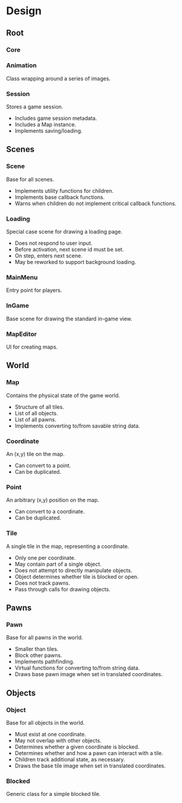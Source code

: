 Design
======

Root
----

### Core

### Animation

Class wrapping around a series of images.

### Session

Stores a game session.

* Includes game session metadata.
* Includes a Map instance.
* Implements saving/loading.

Scenes
------

### Scene

Base for all scenes.

* Implements utility functions for children.
* Implements base callback functions.
* Warns when children do not implement critical callback functions.

### Loading

Special case scene for drawing a loading page.

* Does not respond to user input.
* Before activation, next scene id must be set.
* On step, enters next scene.
* May be reworked to support background loading.

### MainMenu

Entry point for players.

### InGame

Base scene for drawing the standard in-game view.

### MapEditor

UI for creating maps.

World
-----

### Map

Contains the physical state of the game world.

* Structure of all tiles.
* List of all objects.
* List of all pawns.
* Implements converting to/from savable string data.

### Coordinate

An (x,y) tile on the map.

* Can convert to a point.
* Can be duplicated.

### Point

An arbitrary (x,y) position on the map.

* Can convert to a coordinate.
* Can be duplicated.

### Tile

A single tile in the map, representing a coordinate.

* Only one per coordinate.
* May contain part of a single object.
* Does not attempt to directly manipulate objects.
* Object determines whether tile is blocked or open.
* Does not track pawns.
* Pass through calls for drawing objects.

Pawns
-----

### Pawn

Base for all pawns in the world.

* Smaller than tiles.
* Block other pawns.
* Implements pathfinding.
* Virtual functions for converting to/from string data.
* Draws base pawn image when set in translated coordinates.

Objects
-------

### Object

Base for all objects in the world.

* Must exist at one coordinate.
* May not overlap with other objects.
* Determines whether a given coordinate is blocked.
* Determines whether and how a pawn can interact with a tile.
* Children track additional state, as necessary.
* Draws the base tile image when set in translated coordinates.

### Blocked

Generic class for a simple blocked tile.
